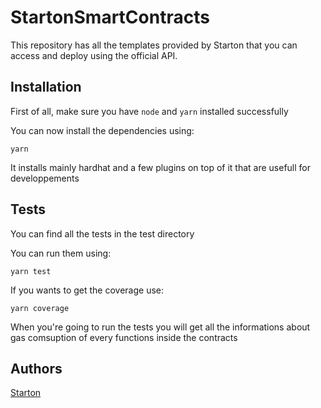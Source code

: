 # StartonSmartContracts

This repository has all the templates provided by Starton that you can access and deploy using the official API.

## Installation

First of all, make sure you have `node` and `yarn` installed successfully

You can now install the dependencies using:

```shell
yarn
```

It installs mainly hardhat and a few plugins on top of it that are usefull for developpements

## Tests

You can find all the tests in the test directory

You can run them using:

```shell
yarn test
```

If you wants to get the coverage use:

```shell
yarn coverage
```

When you're going to run the tests you will get all the informations about gas comsuption of every functions inside the contracts

## Authors

[Starton](https://www.starton.io/)
